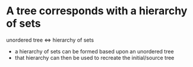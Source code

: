 
<!-- ======================================================================= -->
# A tree corresponds with a hierarchy of sets

unordered tree <=> hierarchy of sets

* a hierarchy of sets can be formed based upon an unordered tree
* that hierarchy can then be used to recreate the initial/source tree
